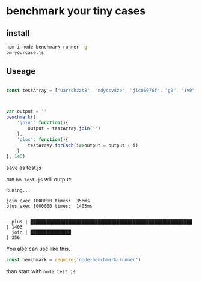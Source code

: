 # benchmark your tiny cases

## install

```bash
npm i node-benchmark-runner -g
bm yourcase.js
```


## Useage

```javascript

const testArray = ["uarschzzt8", "ndycsv8ze", "jic06076f", "g9", "1v0", "zp1lpnjyq", "swjltmhb", "b8pp", "299", "ep"]



var output = ''
benchmark({
    'join': function(){
        output = testArray.join('')
    },
    'plus': function(){
        testArray.forEach(i=>output = output + i)
    }
}, 1e6)
```
save as test.js

run `bm test.js` will output:

```
Runing...

join exec 1000000 times:  356ms
plus exec 1000000 times:  1403ms


  plus | ████████████████████████████████████████████████████████████ | 1403
  join | ███████████████                                              | 356
```

You alse can use like this.
```javascript
const benchmark = require('node-benchmark-runner')
```
than start with `node test.js`
